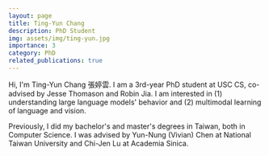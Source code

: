 ```yaml
---
layout: page
title: Ting-Yun Chang
description: PhD Student
img: assets/img/ting-yun.jpg
importance: 3
category: PhD
related_publications: true
---
```


Hi, I'm Ting-Yun Chang 張婷雲. I am a 3rd-year PhD student at USC CS, co-advised by Jesse Thomason and Robin Jia. I am interested in (1) understanding large language models' behavior and (2) multimodal learning of language and vision.

Previously, I did my bachelor's and master's degrees in Taiwan, both in Computer Science. I was advised by Yun-Nung (Vivian) Chen at National Taiwan University and Chi-Jen Lu at Academia Sinica.
